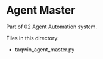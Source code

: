 # Agent Master

Part of 02 Agent Automation system.

Files in this directory:
- taqwin_agent_master.py
